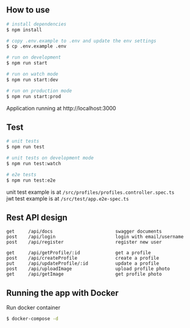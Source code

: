 ## How to use

```bash
# install dependencies
$ npm install

# copy .env.example to .env and update the env settings
$ cp .env.example .env

# run on development
$ npm run start

# run on watch mode
$ npm run start:dev

# run on production mode
$ npm run start:prod
```

Application running at http://localhost:3000



## Test

```bash
# unit tests
$ npm run test

# unit tests on development mode
$ npm run test:watch

# e2e tests
$ npm run test:e2e
```

unit test example is at `/src/profiles/profiles.controller.spec.ts`<br>
jwt test example is at `/src/test/app.e2e-spec.ts`


## Rest API design

```
get     /api/docs                       swagger documents
post    /api/login                      login with email/username
post    /api/register                   register new user

get     /api/getProfile/:id             get a profile
post    /api/createProfile              create a profile
put     /api/updateProfile/:id          update a profile
post    /api/uploadImage                upload profile photo
get     /api/getImage                   get profile photo
```


## Running the app with Docker

Run docker container

```bash
$ docker-compose -d
```